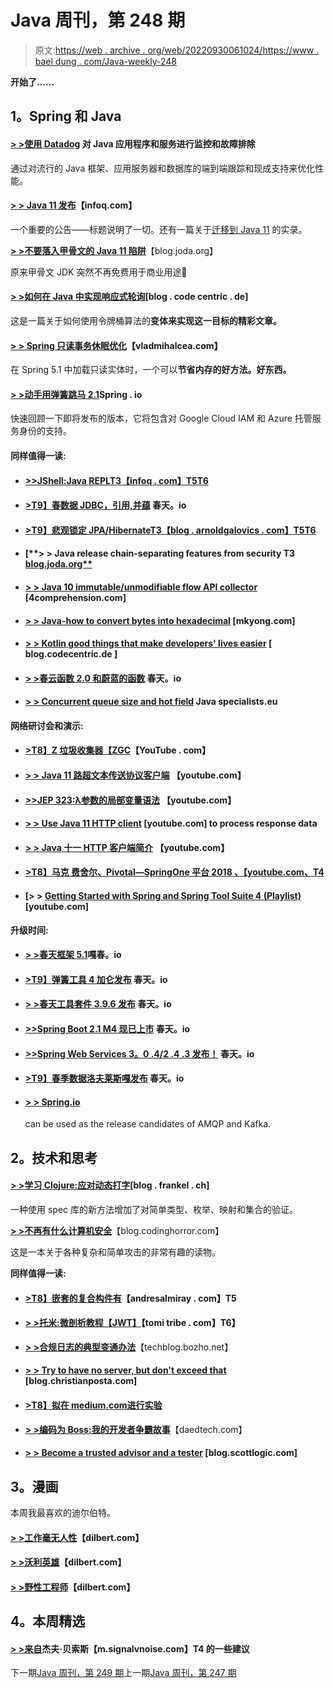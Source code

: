# Java 周刊，第 248 期

> 原文:[https://web . archive . org/web/20220930061024/https://www . bael dung . com/Java-weekly-248](https://web.archive.org/web/20220930061024/https://www.baeldung.com/java-weekly-248)

**开始了……**

## **1。Spring 和 Java**

#### **[> >使用 Datadog](/web/20220523234220/https://www.baeldung.com/datadog)** 对 Java 应用程序和服务进行监控和故障排除

通过对流行的 Java 框架、应用服务器和数据库的端到端跟踪和现成支持来优化性能。

#### [**> > Java 11 发布**](https://web.archive.org/web/20220523234220/https://www.infoq.com/news/2018/09/java11-released)【infoq.com】

一个重要的公告——标题说明了一切。还有一篇关于[迁移到 Java 11](https://web.archive.org/web/20220523234220/https://blog.codefx.org/java/java-11-migration-guide/) 的实录。

[**> >不要落入甲骨文的 Java 11 陷阱**](https://web.archive.org/web/20220523234220/https://blog.joda.org/2018/09/do-not-fall-into-oracles-java-11-trap.html)【blog.joda.org】

原来甲骨文 JDK 突然不再免费用于商业用途🙂

#### [**> >如何在 Java 中实现响应式轮询**](https://web.archive.org/web/20220523234220/https://blog.codecentric.de/en/2018/09/implement-responsive-java-polling/)[blog . code centric . de]

这是一篇关于如何使用令牌桶算法的**变体来实现这一目标的精彩文章。**

#### [**> > Spring 只读事务休眠优化**](https://web.archive.org/web/20220523234220/https://vladmihalcea.com/spring-read-only-transaction-hibernate-optimization/)【vladmihalcea.com】

在 Spring 5.1 中加载只读实体时，一个可以**节省内存的好方法。好东西。**

#### [**> >动手用弹簧跳马 2.1**](https://web.archive.org/web/20220523234220/https://spring.io/blog/2018/09/24/hands-on-with-spring-vault-2-1)Spring . io

快速回顾一下即将发布的版本，它将包含对 Google Cloud IAM 和 Azure 托管服务身份的支持。

#### **同样值得一读:**

*   #### [**>>JShell:Java REPL**T3【infoq . com】T5T6](https://web.archive.org/web/20220523234220/https://www.infoq.com/articles/jshell-java-repl)

*   #### [**>T9】春数据 JDBC，引用,并蕴**](https://web.archive.org/web/20220523234220/https://spring.io/blog/2018/09/24/spring-data-jdbc-references-and-aggregates) 春天。io

*   #### [**>T9】悲观锁定 JPA/Hibernate**T3【blog . arnoldgalovics . com】T5T6](https://web.archive.org/web/20220523234220/https://blog.arnoldgalovics.com/pessimistic-locking-in-jpa-hibernate/)

*   #### [**> > Java release chain-separating features from security T3 [blog.joda.org**](https://web.archive.org/web/20220523234220/https://blog.joda.org/2018/09/java-release-chains-features-and-security.html)

*   #### [**> > Java 10 immutable/unmodifiable flow API collector**](https://web.archive.org/web/20220523234220/https://4comprehension.com/java-immutable-unmodifiable-stream-api-collectors/) [4comprehension.com]

*   #### [**> > Java-how to convert bytes into hexadecimal**](https://web.archive.org/web/20220523234220/https://mkyong.com/java/java-how-to-convert-bytes-to-hex/) [mkyong.com]

*   #### [**> > Kotlin good things that make developers' lives easier**](https://web.archive.org/web/20220523234220/https://blog.codecentric.de/en/2018/09/kotlin-goodies-making-a-developers-life-easier/) [ blog.codecentric.de ]

*   #### [**> >春云函数 2.0 和蔚蓝的函数**](https://web.archive.org/web/20220523234220/https://spring.io/blog/2018/09/25/spring-cloud-function-2-0-and-azure-functions) 春天。io

*   #### [**> > Concurrent queue size and hot field**](https://web.archive.org/web/20220523234220/https://www.javaspecialists.eu/archive/Issue261.html) Java specialists.eu

#### **网络研讨会和演示:**

*   #### [**>T8】Z 垃圾收集器【ZGC**](https://web.archive.org/web/20220523234220/https://www.youtube.com/watch?v=KTeTizOchFM)【YouTube . com】

*   #### [**> > Java 11 路超文本传送协议客户端**](https://web.archive.org/web/20220523234220/https://www.youtube.com/watch?v=9JxMxfKBr20) 【youtube.com】

*   #### [**>>JEP 323:λ参数的局部变量语法**](https://web.archive.org/web/20220523234220/https://www.youtube.com/watch?v=0eWgRyanQI0) 【youtube.com】

*   #### [**> > Use Java 11 HTTP client**](https://web.archive.org/web/20220523234220/https://www.youtube.com/watch?v=JupZ8B74FPw) [youtube.com] to process response data

*   #### [**> > Java 十一 HTTP 客户端简介**](https://web.archive.org/web/20220523234220/https://www.youtube.com/watch?v=sZSdWq490Vw) 【youtube.com】

*   #### [**>T8】马克 费舍尔、Pivotal—SpringOne 平台 2018** 、【youtube.com、T4](https://web.archive.org/web/20220523234220/https://www.youtube.com/watch?v=_OiGt4QwdlM)

*   #### [> > [Getting Started with Spring and Spring Tool Suite 4 (Playlist)](https://web.archive.org/web/20220523234220/https://www.youtube.com/playlist?list=PL7B74449D5224CC99) [youtube.com]

**升级时间:**

*   #### [**> >春天框架 5.1**](https://web.archive.org/web/20220523234220/https://spring.io/blog/2018/09/21/spring-framework-5-1-goes-ga)嘎春。io

*   #### [**>T9】弹簧工具 4 加仑发布**](https://web.archive.org/web/20220523234220/https://spring.io/blog/2018/09/25/spring-tools-4-ga-released) 春天。io

*   #### [**> >春天工具套件 3.9.6 发布**](https://web.archive.org/web/20220523234220/https://spring.io/blog/2018/09/20/spring-tool-suite-3-9-6-released) 春天。io

*   #### [**>>Spring Boot 2.1 M4 现已上市**](https://web.archive.org/web/20220523234220/https://spring.io/blog/2018/09/25/spring-boot-2-1-m4-available-now) 春天。io

*   #### [**>>Spring Web Services 3。0 .4/2 .4 .3 发布！**](https://web.archive.org/web/20220523234220/https://spring.io/blog/2018/09/19/spring-web-services-3-0-4-2-4-3-released) 春天。io

*   #### [**>T9】春季数据洛夫莱斯嘎发布**](https://web.archive.org/web/20220523234220/https://spring.io/blog/2018/09/21/spring-data-lovelace-ga-released) 春天。io

*   #### [**> > Spring.io**](https://web.archive.org/web/20220523234220/https://spring.io/blog/2018/09/24/spring-integration-amqp-and-kafka-release-candidates-available)

    can be used as the release candidates of AMQP and Kafka.

## **2。技术和思考**

#### [**> >学习 Clojure:应对动态打字**](https://web.archive.org/web/20220523234220/https://blog.frankel.ch/learning-clojure/1/)[blog . frankel . ch]

一种使用 spec 库的新方法增加了对简单类型、枚举、映射和集合的验证。

[**> >不再有什么计算机安全**](https://web.archive.org/web/20220523234220/https://blog.codinghorror.com/there-is-no-longer-any-such-thing-as-computer-security/)【blog.codinghorror.com】

这是一本关于各种复杂和简单攻击的非常有趣的读物。

**同样值得一读:**

*   #### [**>T8】嵌套的复合构件有**](https://web.archive.org/web/20220523234220/http://andresalmiray.com/nested-composite-builds-with-gradle/)【andresalmiray . com】T5

*   #### [**> >托米:微剖析教程【JWT】**](https://web.archive.org/web/20220523234220/https://www.tomitribe.com/blog/tomee-tutorial-on-microprofile-jwt/)【tomi tribe . com】T6】

*   [**> >合规日志的典型变通办法**](https://web.archive.org/web/20220523234220/https://techblog.bozho.net/typical-workarounds-for-compliant-logs/)【techblog.bozho.net】
*   #### [**> > Try to have no server, but don't exceed that**](https://web.archive.org/web/20220523234220/http://blog.christianposta.com/serverless/its-not-about-microservices-vs-serverless/) [blog.christianposta.com]

*   #### [**>T8】拟在 medium.com**进行实验](https://web.archive.org/web/20220523234220/https://medium.com/@NetflixTechBlog/quasi-experimentation-at-netflix-566b57d2e362)

*   [**> >编码为 Boss:我的开发者争霸故事**](https://web.archive.org/web/20220523234220/https://daedtech.com/coding-as-the-boss-my-story-of-developer-hegemony/)【daedtech.com】
*   #### [**> > Become a trusted advisor and a tester**](https://web.archive.org/web/20220523234220/https://blog.scottlogic.com/2018/09/16/becoming-a-trusted-adviser-as-a-tester.html) [blog.scottlogic.com]

## **3。漫画**

本周我最喜欢的迪尔伯特。

#### [**> >工作毫无人性**](https://web.archive.org/web/20220523234220/http://dilbert.com/strip/2018-09-25)【dilbert.com】

#### [**> >沃利英雄**](https://web.archive.org/web/20220523234220/http://dilbert.com/strip/2018-09-23)【dilbert.com】

#### [**> >野性工程师**](https://web.archive.org/web/20220523234220/http://dilbert.com/strip/2011-06-26)【dilbert.com】

## **4。本周精选**

#### **[> >来自](https://web.archive.org/web/20220523234220/https://m.signalvnoise.com/some-advice-from-jeff-bezos-4ee95086c76b)杰夫·贝索斯**【m.signalvnoise.com】T4 的一些建议

下一期[Java 周刊，第 249 期](/web/20220523234220/https://www.baeldung.com/java-weekly-249)上一期[Java 周刊，第 247 期](/web/20220523234220/https://www.baeldung.com/java-weekly-247)